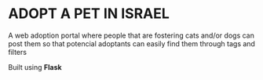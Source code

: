 # ADOPT A PET IN ISRAEL

A web adoption portal where people that are fostering cats and/or dogs can post them so that potencial adoptants can easily find them through tags and filters

Built using **Flask**
